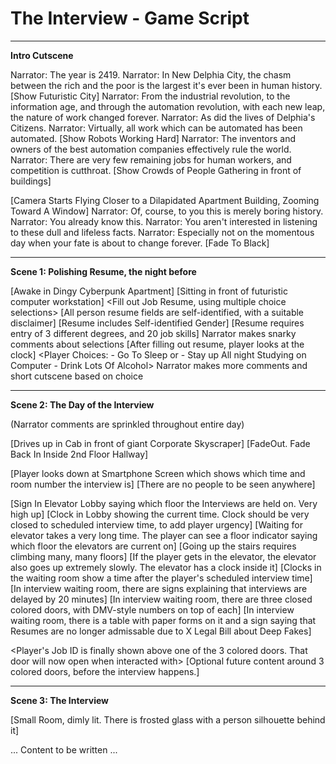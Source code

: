# The Interview - Game Script

----

**Intro Cutscene**

Narrator: The year is 2419.
Narrator: In New Delphia City, the chasm between the rich and the poor is the largest it's ever been in human history.
[Show Futuristic City]
Narrator: From the industrial revolution, to the information age, and through the automation revolution, with each new leap, the nature of work changed forever.
Narrator: As did the lives of Delphia's Citizens.
Narrator: Virtually, all work which can be automated has been automated.
[Show Robots Working Hard]
Narrator: The inventors and owners of the best automation companies effectively rule the world.
Narrator: There are very few remaining jobs for human workers, and competition is cutthroat.
[Show Crowds of People Gathering in front of buildings]

[Camera Starts Flying Closer to a Dilapidated Apartment Building, Zooming Toward A Window]
Narrator: Of, course, to you this is merely boring history.
Narrator: You already know this.
Narrator: You aren't interested in listening to these dull and lifeless facts.
Narrator: Especially not on the momentous day when your fate is about to change forever.
[Fade To Black]

----

**Scene 1: Polishing Resume, the night before**

[Awake in Dingy Cyberpunk Apartment]
[Sitting in front of futuristic computer workstation]
<Fill out Job Resume, using multiple choice selections>
[All person resume fields are self-identified, with a suitable disclaimer]
[Resume includes Self-identified Gender]
[Resume requires entry of 3 different degrees, and 20 job skills]
Narrator makes snarky comments about selections
[After filling out resume, player looks at the clock]
<Player Choices:
    - Go To Sleep or
    - Stay up All night Studying on Computer
    - Drink Lots Of Alcohol>
Narrator makes more comments and short cutscene based on choice

----

**Scene 2: The Day of the Interview**

(Narrator comments are sprinkled throughout entire day)

[Drives up in Cab in front of giant Corporate Skyscraper]
[FadeOut. Fade Back In Inside 2nd Floor Hallway]

[Player looks down at Smartphone Screen which shows which time and room number the interview is]
<Player wanders through some lengthy hallways>
[There are no people to be seen anywhere]

<Player Eventually Reaches a floor lobby with two elevators and a door leading to a Stairwell>
[Sign In Elevator Lobby saying which floor the Interviews are held on. Very high up]
[Clock in Lobby showing the current time. Clock should be very closed to scheduled interview time, to add player urgency]
<Player Choices:
    - Press Button for the elevator.
    - Walk up the stairwall.>
[Waiting for elevator takes a very long time. The player can see a floor indicator saying which floor the elevators are current on]
[Going up the stairs requires climbing many, many floors]
[If the player gets in the elevator, the elevator also goes up extremely slowly. The elevator has a clock inside it]

<Player Arrives at Upper Lobby and walks to Interview Waiting Room>
[Clocks in the waiting room show a time after the player's scheduled interview time]
[In interview waiting room, there are signs explaining that interviews are delayed by 20 minutes]
[In interview waiting room, there are three closed colored doors, with DMV-style numbers on top of each]
[In interview waiting room, there is a table with paper forms on it and a sign saying that Resumes are no longer admissable due to X Legal Bill about Deep Fakes]
<Player must fill out a new Job Application Paper form>

<Player's Job ID is finally shown above one of the 3 colored doors. That door will now open when interacted with>
[Optional future content around 3 colored doors, before the interview happens.]

----

**Scene 3: The Interview**

[Small Room, dimly lit. There is frosted glass with a person silhouette behind it]

... Content to be written ...

